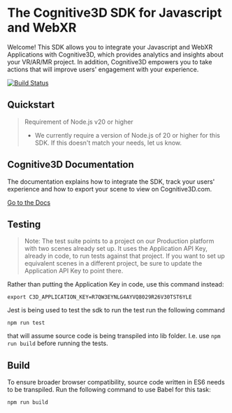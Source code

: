 # The Cognitive3D SDK for Javascript and WebXR

Welcome!  This SDK allows you to integrate your Javascript and WebXR Applications with Cognitive3D, which provides analytics and insights about your VR/AR/MR project.  In addition, Cognitive3D empowers you to take actions that will improve users' engagement with your experience.

[![Build Status](https://travis-ci.org/CognitiveVR/cvr-sdk-js.svg?branch=master)](https://travis-ci.org/CognitiveVR/cvr-sdk-js)

## Quickstart

> Requirement of Node.js v20 or higher
>
> * We currently require a version of Node.js of 20 or higher for this SDK. If this doesn't match your needs, let us know.

## Cognitive3D Documentation

The documentation explains how to integrate the SDK, track your users' experience and how to export your scene to view on Cognitive3D.com.

[Go to the Docs](http://docs.cognitive3d.com/webxr/get-started/)

## Testing

> Note: The test suite points to a project on our Production platform with two scenes already set up. It uses the Application API Key, already in code, to run tests against that project. If you want to set up equivalent scenes in a different project, be sure to update the Application API Key to point there.

Rather than putting the Application Key in code, use this command instead:

`export C3D_APPLICATION_KEY=R7QW3EYNLG4AYVQ8029R26V30TST6YLE`

Jest is being used to test the sdk to run the test run the following command

`npm run test`

that will assume source code is being transpiled into lib folder. I.e. use `npm run build` before running the tests.

## Build

To ensure broader browser compatibility, source code written in ES6 needs to be transpiled. Run the following command to use Babel for this task:

`npm run build`
